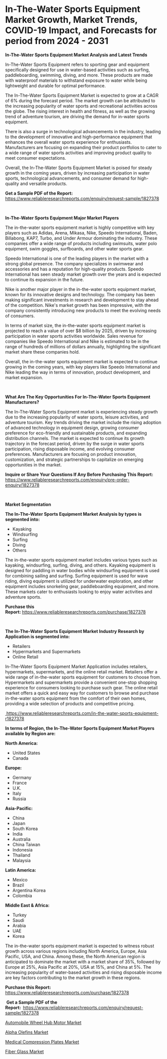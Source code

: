 <p><h1>In-The-Water Sports Equipment Market Growth, Market Trends, COVID-19 Impact, and Forecasts for period from 2024 - 2031</h1></p><p><strong>In-The-Water Sports Equipment Market Analysis and Latest Trends</strong></p>
<p><p>In-The-Water Sports Equipment refers to sporting gear and equipment specifically designed for use in water-based activities such as surfing, paddleboarding, swimming, diving, and more. These products are made with waterproof materials to withstand exposure to water while being lightweight and durable for optimal performance.</p><p>The In-The-Water Sports Equipment Market is expected to grow at a CAGR of 6% during the forecast period. The market growth can be attributed to the increasing popularity of water sports and recreational activities across the globe. The rising interest in health and fitness, as well as the growing trend of adventure tourism, are driving the demand for in-water sports equipment.</p><p>There is also a surge in technological advancements in the industry, leading to the development of innovative and high-performance equipment that enhances the overall water sports experience for enthusiasts. Manufacturers are focusing on expanding their product portfolios to cater to a wide range of water sports activities and improving product quality to meet consumer expectations.</p><p>Overall, the In-The-Water Sports Equipment Market is poised for steady growth in the coming years, driven by increasing participation in water sports, technological advancements, and consumer demand for high-quality and versatile products.</p></p>
<p><strong>Get a Sample PDF of the Report:&nbsp;</strong> <a href="https://www.reliableresearchreports.com/enquiry/request-sample/1827378">https://www.reliableresearchreports.com/enquiry/request-sample/1827378</a></p>
<p>&nbsp;</p>
<p><strong>In-The-Water Sports Equipment Major Market Players</strong></p>
<p><p>The in-the-water sports equipment market is highly competitive with key players such as Adidas, Arena, Mikasa, Nike, Speedo International, Baden, Billabong, KAP7, Turbo, and Under Armour dominating the industry. These companies offer a wide range of products including swimsuits, water polo equipment, swim goggles, surfboards, and other water sports gear.</p><p>Speedo International is one of the leading players in the market with a strong global presence. The company specializes in swimwear and accessories and has a reputation for high-quality products. Speedo International has seen steady market growth over the years and is expected to continue its expansion in the future.</p><p>Nike is another major player in the in-the-water sports equipment market, known for its innovative designs and technology. The company has been making significant investments in research and development to stay ahead of the competition. Nike's market growth has been impressive, with the company consistently introducing new products to meet the evolving needs of consumers.</p><p>In terms of market size, the in-the-water sports equipment market is projected to reach a value of over $8 billion by 2025, driven by increasing participation in water sports activities worldwide. Sales revenue for companies like Speedo International and Nike is estimated to be in the range of hundreds of millions of dollars annually, highlighting the significant market share these companies hold.</p><p>Overall, the in-the-water sports equipment market is expected to continue growing in the coming years, with key players like Speedo International and Nike leading the way in terms of innovation, product development, and market expansion.</p></p>
<p>&nbsp;</p>
<p><strong>What Are The Key Opportunities For In-The-Water Sports Equipment Manufacturers?</strong></p>
<p><p>The In-The-Water Sports Equipment market is experiencing steady growth due to the increasing popularity of water sports, leisure activities, and adventure tourism. Key trends driving the market include the rising adoption of advanced technology in equipment design, growing consumer preference for eco-friendly and sustainable products, and expanding distribution channels. The market is expected to continue its growth trajectory in the forecast period, driven by the surge in water sports participation, rising disposable income, and evolving consumer preferences. Manufacturers are focusing on product innovation, customization, and strategic partnerships to capitalize on emerging opportunities in the market.</p></p>
<p><strong>Inquire or Share Your Questions If Any Before Purchasing This Report:</strong> <a href="https://www.reliableresearchreports.com/enquiry/pre-order-enquiry/1827378">https://www.reliableresearchreports.com/enquiry/pre-order-enquiry/1827378</a></p>
<p>&nbsp;</p>
<p><strong>Market Segmentation</strong></p>
<p><strong>The In-The-Water Sports Equipment Market Analysis by types is segmented into:</strong></p>
<p><ul><li>Kayaking</li><li>Windsurfing</li><li>Surfing</li><li>Diving</li><li>Others</li></ul></p>
<p><p>The in-the-water sports equipment market includes various types such as kayaking, windsurfing, surfing, diving, and others. Kayaking equipment is designed for paddling in water bodies while windsurfing equipment is used for combining sailing and surfing. Surfing equipment is used for wave riding, diving equipment is utilized for underwater exploration, and other equipment includes snorkeling gear, paddleboarding equipment, and more. These markets cater to enthusiasts looking to enjoy water activities and adventure sports.</p></p>
<p><strong>Purchase this Report:&nbsp;</strong><a href="https://www.reliableresearchreports.com/purchase/1827378">https://www.reliableresearchreports.com/purchase/1827378</a></p>
<p>&nbsp;</p>
<p><strong>The In-The-Water Sports Equipment Market Industry Research by Application is segmented into:</strong></p>
<p><ul><li>Retailers</li><li>Hypermarkets and Supermarkets</li><li>Online Retail</li></ul></p>
<p><p>In-The-Water Sports Equipment Market Application includes retailers, hypermarkets, supermarkets, and the online retail market. Retailers offer a wide range of in-the-water sports equipment for customers to choose from. Hypermarkets and supermarkets provide a convenient one-stop shopping experience for consumers looking to purchase such gear. The online retail market offers a quick and easy way for customers to browse and purchase in-the-water sports equipment from the comfort of their own homes, providing a wide selection of products and competitive pricing.</p></p>
<p><a href="https://www.reliableresearchreports.com/in-the-water-sports-equipment-r1827378">&nbsp;https://www.reliableresearchreports.com/in-the-water-sports-equipment-r1827378</a></p>
<p><strong>In terms of Region, the In-The-Water Sports Equipment Market Players available by Region are:</strong></p>
<p>
    <p> <strong> North America: </strong>
        <ul>
            <li>United States</li>
            <li>Canada</li>
        </ul>
        </p> 
    <p> <strong> Europe: </strong>
        <ul>
            <li>Germany</li>
            <li>France</li>
            <li>U.K.</li>
            <li>Italy</li>
            <li>Russia</li>
        </ul>
        </p> 
    <p> <strong> Asia-Pacific: </strong>
        <ul>
            <li>China</li>
            <li>Japan</li>
            <li>South Korea</li>
            <li>India</li>
            <li>Australia</li>
            <li>China Taiwan</li>
            <li>Indonesia</li>
            <li>Thailand</li>
            <li>Malaysia</li>
        </ul>
        </p> 
    <p> <strong> Latin America: </strong>
        <ul>
            <li>Mexico</li>
            <li>Brazil</li>
            <li>Argentina Korea</li>
            <li>Colombia</li>
        </ul>
        </p> 
    <p> <strong> Middle East & Africa: </strong>
        <ul>
            <li>Turkey</li>
            <li>Saudi</li>
            <li>Arabia</li>
            <li>UAE</li>
            <li>Korea</li>
        </ul>
    </p>
    </p>
<p><p>The in-the-water sports equipment market is expected to witness robust growth across various regions including North America, Europe, Asia Pacific, USA, and China. Among these, the North American region is anticipated to dominate the market with a market share of 35%, followed by Europe at 25%, Asia Pacific at 20%, USA at 15%, and China at 5%. The increasing popularity of water-based activities and rising disposable income are key factors contributing to the market growth in these regions.</p></p>
<p><strong>Purchase this Report: </strong><a href="https://www.reliableresearchreports.com/purchase/1827378">https://www.reliableresearchreports.com/purchase/1827378</a></p>
<p>&nbsp;<strong>Get a Sample PDF of the Report:&nbsp;&nbsp;</strong><a href="https://www.reliableresearchreports.com/enquiry/request-sample/1827378">https://www.reliableresearchreports.com/enquiry/request-sample/1827378</a></p>
<p><strong></strong></p>
<p><p><a href="https://github.com/staberhelen84/Market-Research-Report-List-1/blob/main/automobile-wheel-hub-motor-market.md">Automobile Wheel Hub Motor Market</a></p><p><a href="https://medium.com/@carlahoustonh51/alpha-olefins-market-size-growth-trends-statistics-forecasts-2024-2031-00e1af1b85bb">Alpha Olefins Market</a></p><p><a href="https://github.com/trameciabutler45/Market-Research-Report-List-1/blob/main/medical-compression-plates-market.md">Medical Compression Plates Market</a></p><p><a href="https://medium.com/@millerjimk/fiber-glass-market-trends-a-detailed-study-of-its-market-segmentation-and-analyzing-the-importance-69207321a00a">Fiber Glass Market</a></p></p>